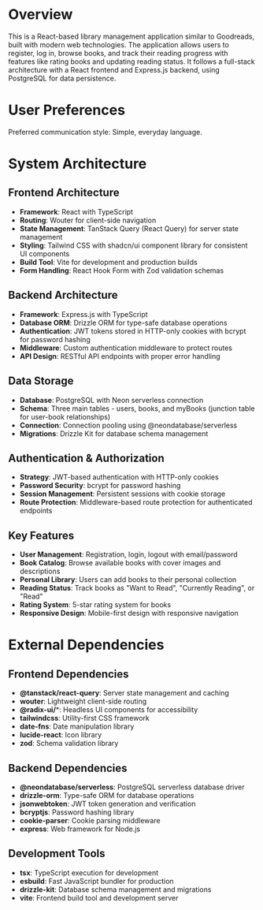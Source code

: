 # Overview

This is a React-based library management application similar to Goodreads, built with modern web technologies. The application allows users to register, log in, browse books, and track their reading progress with features like rating books and updating reading status. It follows a full-stack architecture with a React frontend and Express.js backend, using PostgreSQL for data persistence.

# User Preferences

Preferred communication style: Simple, everyday language.

# System Architecture

## Frontend Architecture
- **Framework**: React with TypeScript
- **Routing**: Wouter for client-side navigation
- **State Management**: TanStack Query (React Query) for server state management
- **Styling**: Tailwind CSS with shadcn/ui component library for consistent UI components
- **Build Tool**: Vite for development and production builds
- **Form Handling**: React Hook Form with Zod validation schemas

## Backend Architecture
- **Framework**: Express.js with TypeScript
- **Database ORM**: Drizzle ORM for type-safe database operations
- **Authentication**: JWT tokens stored in HTTP-only cookies with bcrypt for password hashing
- **Middleware**: Custom authentication middleware to protect routes
- **API Design**: RESTful API endpoints with proper error handling

## Data Storage
- **Database**: PostgreSQL with Neon serverless connection
- **Schema**: Three main tables - users, books, and myBooks (junction table for user-book relationships)
- **Connection**: Connection pooling using @neondatabase/serverless
- **Migrations**: Drizzle Kit for database schema management

## Authentication & Authorization
- **Strategy**: JWT-based authentication with HTTP-only cookies
- **Password Security**: bcrypt for password hashing
- **Session Management**: Persistent sessions with cookie storage
- **Route Protection**: Middleware-based route protection for authenticated endpoints

## Key Features
- **User Management**: Registration, login, logout with email/password
- **Book Catalog**: Browse available books with cover images and descriptions
- **Personal Library**: Users can add books to their personal collection
- **Reading Status**: Track books as "Want to Read", "Currently Reading", or "Read"
- **Rating System**: 5-star rating system for books
- **Responsive Design**: Mobile-first design with responsive navigation

# External Dependencies

## Frontend Dependencies
- **@tanstack/react-query**: Server state management and caching
- **wouter**: Lightweight client-side routing
- **@radix-ui/***: Headless UI components for accessibility
- **tailwindcss**: Utility-first CSS framework
- **date-fns**: Date manipulation library
- **lucide-react**: Icon library
- **zod**: Schema validation library

## Backend Dependencies
- **@neondatabase/serverless**: PostgreSQL serverless database driver
- **drizzle-orm**: Type-safe ORM for database operations
- **jsonwebtoken**: JWT token generation and verification
- **bcryptjs**: Password hashing library
- **cookie-parser**: Cookie parsing middleware
- **express**: Web framework for Node.js

## Development Tools
- **tsx**: TypeScript execution for development
- **esbuild**: Fast JavaScript bundler for production
- **drizzle-kit**: Database schema management and migrations
- **vite**: Frontend build tool and development server